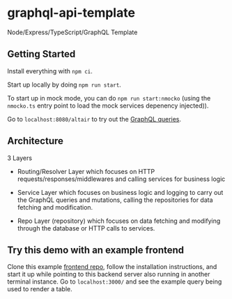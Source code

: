 # graphql-api-template

Node/Express/TypeScript/GraphQL Template

## Getting Started

Install everything with `npm ci`.

Start up locally by doing `npm run start`.

To start up in mock mode, you can do `npm run start:nmocko` (using the `nmocko.ts` entry point to load the mock services depenency injected)).

Go to `localhost:8080/altair` to try out the [GraphQL queries](./src/graphql/README.md).

## Architecture

3 Layers

- Routing/Resolver Layer which focuses on HTTP requests/responses/middlewares and calling services for business logic

- Service Layer which focuses on business logic and logging to carry out the GraphQL queries and mutations, calling the repositories for data fetching and modification.

- Repo Layer (repository) which focuses on data fetching and modifying through the database or HTTP calls to services.

## Try this demo with an example frontend

Clone this example [frontend repo](https://github.com/alfredlucero/twsg-frontend-template), follow the installation instructions, and start it up while pointing to this backend server also running in another terminal instance. Go to `localhost:3000/` and see the example query being used to render a table.
